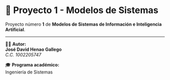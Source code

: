 # 📌 Proyecto 1 - Modelos de Sistemas  

Proyecto número **1** de **Modelos de Sistemas de Información e Inteligencia Artificial**.  

---

👨‍💻 **Autor:**  
**José David Henao Gallego**  
*C.C. 1002205747*  

🎓 **Programa académico:**  
Ingeniería de Sistemas  
